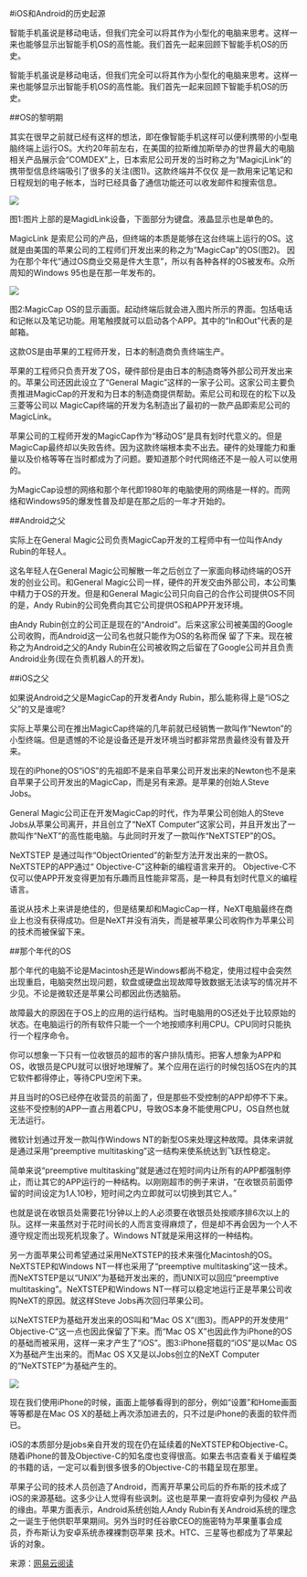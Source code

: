 #iOS和Android的历史起源

智能手机虽说是移动电话，但我们完全可以将其作为小型化的电脑来思考。这样一来也能够显示出智能手机OS的高性能。我们首先一起来回顾下智能手机OS的历史。

智能手机虽说是移动电话，但我们完全可以将其作为小型化的电脑来思考。这样一来也能够显示出智能手机OS的高性能。我们首先一起来回顾下智能手机OS的历史。

##OS的黎明期

其实在很早之前就已经有这样的想法，即在像智能手机这样可以便利携带的小型电脑终端上运行OS。大约20年前左右，在美国的拉斯维加斯举办的世界最大的电脑 相关产品展示会“COMDEX”上，日本索尼公司开发的当时称之为“MagicjLink”的携带型信息终端吸引了很多的关注(图1)。这款终端并不仅仅 是一款用来记笔记和日程规划的电子帐本，当时已经具备了通信功能还可以收发邮件和搜索信息。

![](http://wxpictures.qiniudn.com/7806546850860823391.jpg)

图1:图片上部的是MagidLink设备，下面部分为键盘。液晶显示也是单色的。

MagicLink 是索尼公司的产品，但终端的本质是能够在这台终端上运行的OS。这就是由美国的苹果公司的工程师们开发出来的称之为“MagicCap”的OS(图2)。 因为在那个年代“通过OS商业交易是件大生意”，所以有各种各样的OS被发布。众所周知的Windows 95也是在那一年发布的。

![](http://wxpictures.qiniudn.com/7806546850860823395.jpg)

图2:MagicCap OS的显示画面。起动终端后就会进入图片所示的界面。包括电话和记帐以及笔记功能。用笔触摸就可以启动各个APP。其中的“In和Out”代表的是邮箱。

这款OS是由苹果的工程师开发，日本的制造商负责终端生产。

苹果的工程师只负责开发了OS，硬件部份是由日本的制造商等外部公司开发出来的。苹果公司还因此设立了“General Magic”这样的一家子公司。这家公司主要负责推进MagicCap的开发和为日本的制造商提供帮助。索尼公司和现在的松下以及三菱等公司以 MagicCap终端的开发为名制造出了最初的一款产品即索尼公司的MagicLink。

苹果公司的工程师开发的MagicCap作为“移动OS”是具有划时代意义的。但是MagicCap最终却以失败告终。因为这款终端根本卖不出去。硬件的处理能力和重量以及价格等等在当时都成为了问题。要知道那个时代网络还不是一般人可以使用的。

为MagicCap设想的网络和那个年代即1980年的电脑使用的网络是一样的。而网络和Windows95的爆发性普及却是在那之后的一年才开始的。

##Android之父

实际上在General Magic公司负责MagicCap开发的工程师中有一位叫作Andy Rubin的年轻人。

这名年轻人在General Magic公司解散一年之后创立了一家面向移动终端的OS开发的创业公司。和General Magic公司一样，硬件的开发交由外部公司，本公司集中精力于OS的开发。但是和General Magic公司只向自己的合作公司提供OS不同的是，Andy Rubin的公司免费向其它公司提供OS和APP开发环境。

由Andy Rubin创立的公司正是现在的“Android”。后来这家公司被美国的Google公司收购，而Android这一公司名也就只能作为OS的名称而保 留了下来。现在被称之为Android之父的Andy Rubin在公司被收购之后留在了Google公司并且负责Android业务(现在负责机器人的开发)。

##iOS之父

如果说Android之父是MagicCap的开发者Andy Rubin，那么能称得上是“iOS之父”的又是谁呢?

实际上苹果公司在推出MagicCap终端的几年前就已经销售一款叫作“Newton”的小型终端。但是遗憾的不论是设备还是开发环境当时都非常昂贵最终没有普及开来。

现在的iPhone的OS“iOS”的先祖即不是来自苹果公司开发出来的Newton也不是来自苹果子公司开发出的MagicCap，而是另有来源。是苹果的创始人Steve Jobs。

General Magic公司正在开发MagicCap的时代，作为苹果公司创始人的Steve Jobs从苹果公司离开，并且创立了“NeXT Computer”这家公司，并且开发出了一款叫作“NeXT”的高性能电脑。与此同时开发了一款叫作“NeXTSTEP”的OS。

NeXTSTEP 是通过叫作“ObjectOriented”的新型方法开发出来的一款OS。NeXTSTEP的APP通过“ Objective-C”这种新的编程语言来开的。 Objective-C不仅可以使APP开发变得更加有乐趣而且性能非常高，是一种具有划时代意义的编程语言。

虽说从技术上来讲是绝佳的，但是结果却和MagicCap一样，NeXT电脑最终在商业上也没有获得成功。但是NeXT并没有消失，而是被苹果公司收购作为苹果公司的技术而被保留下来。

##那个年代的OS

那个年代的电脑不论是Macintosh还是Windows都尚不稳定，使用过程中会突然出现重启，电脑突然出现问题，软盘或硬盘出现故障导致数据无法读写的情况并不少见。不论是微软还是苹果公司都因此伤透脑筋。

故障最大的原因在于OS上的应用的运行结构。当时电脑用的OS还处于比较原始的状态。在电脑运行的所有软件只能一个一个地按顺序利用CPU。CPU同时只能执行一个程序命令。

你可以想象一下只有一位收银员的超市的客户排队情形。把客人想象为APP和OS，收银员是CPU就可以很好地理解了。某个应用在运行的时候包括OS在内的其它软件都得停止，等待CPU空闲下来。

并且当时的OS已经停在收营员的前面了，但是那些不受控制的APP却停不下来。这些不受控制的APP一直占用着CPU，导致OS本身不能使用CPU，OS自然也就无法运行。

微软计划通过开发一款叫作Windows NT的新型OS来处理这种故障。具体来讲就是通过采用“preemptive multitasking”这一结构来使系统达到飞跃性稳定。

简单来说“preemptive multitasking”就是通过在短时间内让所有的APP都强制停止，而让其它的APP运行的一种结构。以刚刚超市的例子来讲，“在收银员前面停留的时间设定为1人10秒，短时间之内立即就可以切换到其它人。”

也就是说在收银员处需要花1分钟以上的人必须要在收银员处按顺序排6次以上的队。这样一来虽然对于花时间长的人而言变得麻烦了，但是却不再会因为一个人不遵守规定而出现死机现象了。Windows NT就是采用这样的一种结构。

另一方面苹果公司希望通过采用NeXTSTEP的技术来强化Macintosh的OS。NeXTSTEP和Windows NT一样也采用了“preemptive multitasking”这一技术。而NeXTSTEP是以“UNIX”为基础开发出来的，而UNIX可以回应“preemptive multitasking”。NeXTSTEP和Windows NT一样可以稳定地运行正是苹果公司收购NeXT的原因。就这样Steve Jobs再次回归苹果公司。

以NeXTSTEP为基础开发出来的OS叫和“Mac OS X”(图3)。而APP的开发使用“ Objective-C”这一点也因此保留了下来。而“Mac OS X”也因此作为iPhone的OS的基础而被采用，这样一来才产生了“iOS”。图3:iPhone搭载的“iOS”是以Mac OS X为基础产生出来的。而Mac OS X又是以Jobs创立的NeXT Computer的“NeXTSTEP”为基础产生的。

![](http://wxpictures.qiniudn.com/6597259982169067868.jpg)

现在我们使用iPhone的时候，画面上能够看得到的部分，例如“设置”和Home画面等等都是在Mac OS X的基础上再次添加进去的，只不过是iPhone的表面的软件而已。

iOS的本质部分是jobs亲自开发的现在仍在延续着的NeXTSTEP和Objective-C。随着iPhone的普及Objective-C的知名度也变得很高。如果去书店查看关于编程类的书籍的话，一定可以看到很多很多的Objective-C的书籍呈现在那里。

苹果子公司的技术人员创造了Android，而离开苹果公司后的乔布斯的技术成了iOS的来源基础。这多少让人觉得有些讽刺。这也是苹果一直将安卓列为侵权 产品的缘由。苹果方面表示，Android系统创始人Andy Rubin有关Android系统的理念之一诞生于他供职苹果期间。另外当时时任谷歌CEO的施密特为苹果董事会成员，乔布斯认为安卓系统赤裸裸剽窃苹果 技术。HTC、三星等也都成为了苹果起诉的对象。

来源：[网易云阅读](http://yuedu.163.com/news_reader/#/~/source?id=a4a21dba-8c0b-4404-b48f-53d526aa792b_1&cid=df4f07fb78704f6db4b4b1e8b617b92d_1)



